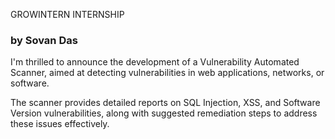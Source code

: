 GROWINTERN INTERNSHIP
### by Sovan Das


I'm thrilled to announce the development of a Vulnerability Automated Scanner, aimed at detecting vulnerabilities in web applications, networks, or software. 

The scanner provides detailed reports on SQL Injection, XSS, and Software Version vulnerabilities, along with suggested remediation steps to address these issues effectively.